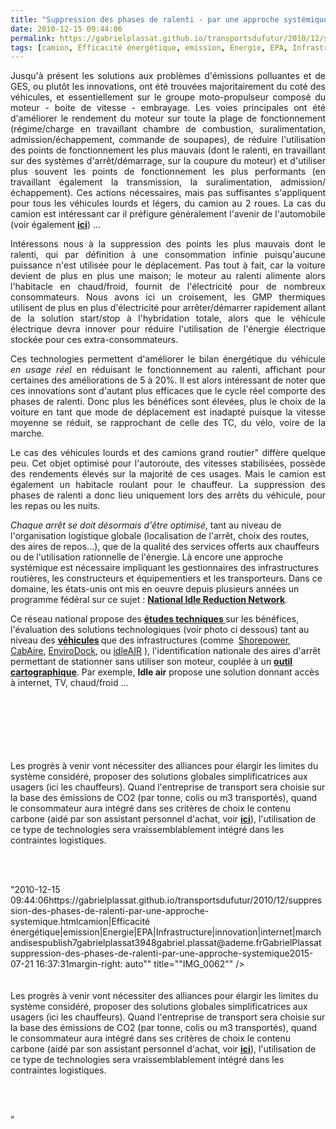 ```yaml
---
title: "Suppression des phases de ralenti - par une approche systémique"
date: 2010-12-15 09:44:06
permalink: https://gabrielplassat.github.io/transportsdufutur/2010/12/suppression-des-phases-de-ralenti-par-une-approche-systemique.html
tags: [camion, Efficacité énergétique, emission, Energie, EPA, Infrastructure, innovation, internet, marchandises]
---
```


<p style="text-align: justify">Jusqu'à présent les solutions aux problèmes d'émissions polluantes et de GES, ou plutôt les innovations, ont été trouvées majoritairement du coté des véhicules, et essentiellement sur le groupe moto-propulseur composé du moteur - boite de vitesse - embrayage. Les voies principales ont été d'améliorer le rendement du moteur sur toute la plage de fonctionnement (régime/charge en travaillant chambre de combustion, suralimentation, admission/échappement, commande de soupapes), de réduire l'utilisation des points de fonctionnement les plus mauvais (dont le ralenti, en travaillant sur des systèmes d'arrêt/démarrage, sur la coupure du moteur) et d'utiliser plus souvent les points de fonctionnement les plus performants (en travaillant également la transmission, la suralimentation, admission/échappement). Ces actions nécessaires, mais pas suffisantes s'appliquent pour tous les véhicules lourds et légers, du camion au 2 roues. La cas du camion est intéressant car il préfigure généralement l'avenir de l'automobile (voir également <strong><a href="https://gabrielplassat.github.io/transportsdufutur/2009/12/truck-2020-et-si-lavenir-du-camion-prefigurait-celui-de-lautomobile.html" target="_blank">ici</a></strong>) ... </p>  <!--more-->   <p style="text-align: justify">Intéressons nous à la suppression des points les plus mauvais dont le ralenti, qui par définition à une consommation infinie puisqu'aucune puissance n'est utilisée pour le déplacement. Pas tout à fait, car la voiture devient de plus en plus une maison; le moteur au ralenti alimente alors l'habitacle en chaud/froid, fournit de l'électricité pour de nombreux consommateurs. Nous avons ici un croisement, les GMP thermiques utilisent de plus en plus d'électricité pour arrêter/démarrer rapidement allant de la solution start/stop à l'hybridation totale, alors que le véhicule électrique devra innover pour réduire l'utilisation de l'énergie électrique stockée pour ces extra-consommateurs.</p> <p style="text-align: justify">Ces technologies permettent d'améliorer le bilan énergétique du véhicule <em>en usage réel </em>en réduisant le fonctionnement au ralenti, affichant pour certaines des améliorations de 5 à 20%. Il est alors intéressant de noter que ces innovations sont d'autant plus efficaces que le cycle réel comporte des phases de ralenti. Donc plus les bénéfices sont élevées, plus le choix de la voiture en tant que mode de déplacement est inadapté puisque la vitesse moyenne se réduit, se rapprochant de celle des TC, du vélo, voire de la marche.</p> <p style="text-align: justify">Le cas des véhicules lourds et des camions grand routier" diffère quelque peu. Cet objet optimisé pour l'autoroute, des vitesses stabilisées, possède des rendements élevés sur la majorité de ces usages. Mais le camion est également un habitacle roulant pour le chauffeur. La suppression des phases de ralenti a donc lieu uniquement lors des arrêts du véhicule, pour les repas ou les nuits.</p> <p style=""text-align: justify""><em>Chaque arrêt se doit désormais d'être optimisé</em>, tant au niveau de l'organisation logistique globale (localisation de l'arrêt, choix des routes, des aires de repos...), que de la qualité des services offerts aux chauffeurs ou de l'utilisation rationnelle de l'énergie. Là encore une approche systémique est nécessaire impliquant les gestionnaires des infrastructures routières, les constructeurs et équipementiers et les transporteurs. Dans ce domaine, les états-unis ont mis en oeuvre depuis plusieurs années un programme fédéral sur ce sujet : <strong><a href=""http://www1.eere.energy.gov/vehiclesandfuels/resources/fcvt_national_idling.html"" target=""_blank"">National Idle Reduction Network</a></strong>.</p> <p style=""text-align: justify"">Ce réseau national propose des <strong><a href=""http://www.afdc.energy.gov/afdc/vehicles/idle_reduction_electrification.html"" target=""_blank"">études techniques </a></strong>sur les bénéfices, l'évaluation des solutions technologiques (voir photo ci dessous) tant au niveau des <strong><a href=""http://www.afdc.energy.gov/afdc/vehicles/idle_reduction_equipment.html"" target=""_blank"">véhicules</a> </strong>que des infrastructures (comme  <a href=""http://www.shorepower.com/"">Shorepower</a>, <a href=""http://www.cabaire.com/"">CabAire</a>, <a href=""http://www.envirodock.com/"">EnviroDock</a>, ou <a href=""http://convoysolutions.com/"">idleAIR</a> ), l'identification nationale des aires d'arrêt permettant de stationner sans utiliser son moteur, couplée à un <strong><a href=""http://www.afdc.energy.gov/afdc/locator/tse/state"" target=""_blank"">outil cartographique</a></strong>. Par exemple, <strong>Idle air</strong> propose une solution donnant accès à internet, TV, chaud/froid ...</p> <p style=""text-align: justify""><a href="https://gabrielplassat.github.io/transportsdufutur/wp-content/uploads/sites/6/old/6a0120a66d2ad4970b0148c6c21444970c-800wi.jpg"" rel=""lightbox""><img alt=""Idleair"" class=""asset  asset-image at-xid-6a0120a66d2ad4970b0148c6c21444970c"" src=""/wp-content/uploads/sites/6/old/6a0120a66d2ad4970b0148c6c21444970c-500wi.jpg"" style=""margin-left: automargin-right: auto"" title=""Idleair"" /></a> <br /> <br /><a href="https://gabrielplassat.github.io/transportsdufutur/wp-content/uploads/sites/6/old/6a0120a66d2ad4970b0147e0b7f1fa970b-800wi.jpg"" rel=""lightbox""><img alt=""IMG_0061"" class=""asset  asset-image at-xid-6a0120a66d2ad4970b0147e0b7f1fa970b"" src=""/wp-content/uploads/sites/6/old/6a0120a66d2ad4970b0147e0b7f1fa970b-500wi.jpg"" style=""margin-left: automargin-right: auto"" title=""IMG_0061"" /></a> <br /><a href="https://gabrielplassat.github.io/transportsdufutur/wp-content/uploads/sites/6/old/6a0120a66d2ad4970b0147e0b7f28c970b-800wi.jpg"" rel=""lightbox""><img alt=""IMG_0062"" class=""asset  asset-image at-xid-6a0120a66d2ad4970b0147e0b7f28c970b"" src=""/wp-content/uploads/sites/6/old/6a0120a66d2ad4970b0147e0b7f28c970b-500wi.jpg"" style=""margin-left: automargin-right: auto"" title=""IMG_0062"" /></a> <br /><a href="https://gabrielplassat.github.io/transportsdufutur/wp-content/uploads/sites/6/old/6a0120a66d2ad4970b0147e0b7f4ac970b-800wi.jpg"" rel=""lightbox""><img alt=""IMG_0064"" class=""asset  asset-image at-xid-6a0120a66d2ad4970b0147e0b7f4ac970b"" src=""/wp-content/uploads/sites/6/old/6a0120a66d2ad4970b0147e0b7f4ac970b-500wi.jpg"" style=""margin-left: automargin-right: auto"" title=""IMG_0064"" /></a> <br /> <br />Les progrès à venir vont nécessiter des alliances pour élargir les limites du système considéré, proposer des solutions globales simplificatrices aux usagers (ici les chauffeurs). Quand l'entreprise de transport sera choisie sur la base des émissions de CO2 (par tonne, colis ou m3 transportés), quand le consommateur aura intégré dans ses critères de choix le contenu carbone (aidé par son assistant personnel d'achat, voir <strong><a href="https://gabrielplassat.github.io/transportsdufutur/2010/12/quand-le-citoyen-consommateur-devient-coproducteur-aujourdhui-des-disques-des-meubles-et-demain-.html"" target=""_blank"">ici</a></strong>), l'utilisation de ce type de technologies sera vraissemblablement intégré dans les contraintes logistiques.<br /> </p> <p style=""text-align: justify""> </p>"2010-12-15 09:44:06https://gabrielplassat.github.io/transportsdufutur/2010/12/suppression-des-phases-de-ralenti-par-une-approche-systemique.htmlcamion|Efficacité énergétique|emission|Energie|EPA|Infrastructure|innovation|internet|marchandisespublish7gabrielplassat3948gabriel.plassat@ademe.frGabrielPlassatsuppression-des-phases-de-ralenti-par-une-approche-systemique2015-07-21 16:37:31margin-right: auto"" title=""IMG_0062"" /></a> <br /><a href="https://gabrielplassat.github.io/transportsdufutur/wp-content/uploads/sites/6/old/6a0120a66d2ad4970b0147e0b7f4ac970b-800wi.jpg"" rel=""lightbox""><img alt=""IMG_0064"" class=""asset  asset-image at-xid-6a0120a66d2ad4970b0147e0b7f4ac970b"" src=""/wp-content/uploads/sites/6/old/6a0120a66d2ad4970b0147e0b7f4ac970b-500wi.jpg"" style=""margin-left: automargin-right: auto"" title=""IMG_0064"" /></a> <br /> <br />Les progrès à venir vont nécessiter des alliances pour élargir les limites du système considéré, proposer des solutions globales simplificatrices aux usagers (ici les chauffeurs). Quand l'entreprise de transport sera choisie sur la base des émissions de CO2 (par tonne, colis ou m3 transportés), quand le consommateur aura intégré dans ses critères de choix le contenu carbone (aidé par son assistant personnel d'achat, voir <strong><a href="https://gabrielplassat.github.io/transportsdufutur/2010/12/quand-le-citoyen-consommateur-devient-coproducteur-aujourdhui-des-disques-des-meubles-et-demain-.html"" target=""_blank"">ici</a></strong>), l'utilisation de ce type de technologies sera vraissemblablement intégré dans les contraintes logistiques.<br /> </p> <p style=""text-align: justify""> </p>"
